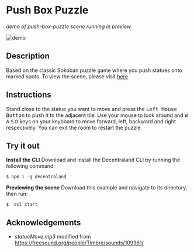 # Push Box Puzzle
_demo of push-box-puzzle scene running in preview._

![demo](https://github.com/decentraland-scenes/push-box-puzzle/blob/main/screenshots/push-box-puzzle.gif)

## Description
Based on the classic Sokoban puzzle game where you push statues onto marked spots. To view the scene, please visit [here](https://push-box-puzzle.vercel.app/).

## Instructions
Stand close to the statue you want to move and press the <kbd>Left Mouse Button</kbd> to push  it to the adjacent tile. Use your mouse to look around and <kbd>W</kbd> <kbd>A</kbd> <kbd>S</kbd> <kbd>D</kbd> keys on your keyboard to move forward, left, backward and right respectively. You can exit the room to restart the puzzle.

## Try it out

**Install the CLI**
Download and install the Decentraland CLI by running the following command:

```
$ npm i -g decentraland
```

**Previewing the scene**
Download this example and navigate to its directory, then run:

```
$  dcl start
```

## Acknowledgements
- _statueMove.mp3_ modified from https://freesound.org/people/Timbre/sounds/109361/
